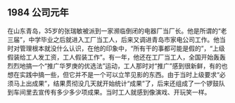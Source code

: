 ## 1984 公司元年

在山东青岛，35岁的张瑞敏被派到一家濒临倒闭的电器厂当厂长。他是所谓的“老三届”，中学毕业之后就进入工厂当工人，后来又调进青岛市家电公司工作。他当时对管理根本就没什么认识，在他的印象中，“所有干的事都可能是假的”，“上级假装给工人发工资，工人假装工作”。有一年，他还在工厂当工人，全国开始轰轰烈烈地搞一个“推广华罗庚的优选法”运动，工人那时对“推广”感到很新鲜，有的也想在实践中搞一些，但它并不是一个可以立竿见影的东西。由于当时上级要求“必须马上出成果”，结果贯彻没几天就开始统计“成果”了，后来还组成了一个锣鼓队到车间里去宣传有多少多少项成果。当时工人就感到像演戏、开玩笑一样。